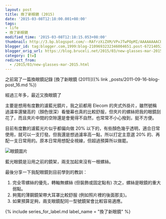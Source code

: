 ```yaml
---
layout: post
title: 換了新眼鏡 (2015)
date: '2015-03-08T12:18:00.001+08:00'
tags:
- life
- 換了新眼鏡
modified_time: '2015-03-08T12:18:15.053+08:00'
thumbnail: http://3.bp.blogspot.com/--RAfrzXiZXM/VPvJTwPOpMI/AAAAAAAACBI/XuzPmzbrf-A/s72-c/glasses2015.jpg
blogger_id: tag:blogger.com,1999:blog-2109693232346004651.post-6721405227736173055
blogger_orig_url: https://blog.bruceli.net/2015/03/new-glasses-mar-2015.html
category: [tw]
redirect_from:
  - /2015/03/new-glasses-mar-2015.html
---
```


之前寫了一篇換眼鏡記錄 [換了新眼鏡 (2011)]({% link _posts/2011-09-16-blog-post_16.md %})

經過三年多，最近又換眼鏡了

主要是想用有度數的濾藍光鏡片，我之前都用 Elecom 的夾式外掛片，雖然號稱過濾率還蠻高的（顏色很深）看螢幕也真的比較舒服，但夾片的螺絲把我的眼鏡刮花了，而且夾片中間的空隙還是會覺得不自然，也常常不小心撥到，挺不方便。

目前有度數的濾藍光片似乎都偏向做 20% 以下的，有些顏色幾乎透明，適合日常使用，就可以一支打發。但我還是想過濾率高一點，所以打定主意選 20% 的、再配一支日常用的。原本日常用想配全視線，但超過預算所以做罷。

![眼鏡圖片](http://3.bp.blogspot.com/--RAfrzXiZXM/VPvJTwPOpMI/AAAAAAAACBI/XuzPmzbrf-A/s1600/glasses2015.jpg)

藍光眼鏡是沿用之前的鏡架，兩支加起來沒有一根螺絲。

最後分享一下我配眼鏡到目前學到的教訓：

1. 完全零螺絲的優先，轉軸無螺絲 (但裝飾或固定點有) 次之，螺絲是眼鏡的重大弱點。
2. 夠寬的薄鋼鏡架帶大耳罩比較舒服 (例如照片裡的後面那支)。
3. 如果預算足夠，兩支眼鏡配同一型號鏡架會比較容易適應。

{% include series_for_label.md label_name = "換了新眼鏡" %}
